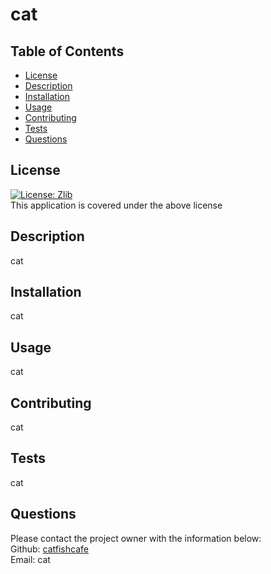 
  # cat
  ## Table of Contents
  - [License](#License)  
  - [Description](#description)  
  - [Installation](#installation)  
  - [Usage](#usage)  
  - [Contributing](#contributing)  
  - [Tests](#tests)  
  - [Questions](#questions)  
  ## License
  [![License: Zlib](https://img.shields.io/badge/License-Zlib-yellow.svg)](https://opensource.org/licenses/Zlib)<br> This application is covered under the above license
  ## Description
  cat
  ## Installation
  cat
  ## Usage
  cat
  ## Contributing
  cat
  ## Tests
  cat
  ## Questions
  Please contact the project owner with the information below:  
  Github: [catfishcafe](https://github.com/catfishcafe)  
  Email: cat
  